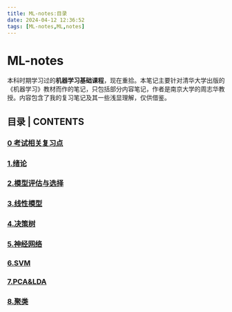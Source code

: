 ```yaml
---
title: ML-notes:目录
date: 2024-04-12 12:36:52
tags: [ML-notes,ML,notes]
---
```


# ML-notes
本科时期学习过的**机器学习基础课程**，现在重拾。本笔记主要针对清华大学出版的《机器学习》教材而作的笔记，只包括部分内容笔记，作者是南京大学的周志华教授。内容包含了我的复习笔记及其一些浅显理解，仅供借鉴。

## 目录 | CONTENTS
### [0 考试相关复习点](./pages/review)

### [1.绪论](./pages/introduction)


### [2.模型评估与选择](./pages/model-evaluation)


### [3.线性模型](./pages/linear-model)


### [4.决策树](./pages/decision-tree)


### [5.神经网络](./pages/neural-network)


### [6.SVM](./pages/SVM)


### [7.PCA&LDA](./pages/PCA&LDA)


### [8.聚类](./pages/聚类)